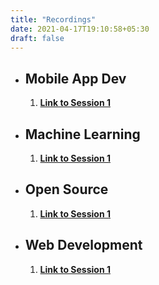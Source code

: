 ```yaml
---
title: "Recordings"
date: 2021-04-17T19:10:58+05:30
draft: false
---
```

- ## Mobile App Dev
    1. **[Link to Session 1](https://drive.google.com/file/d/1kKa0b4Cu-KkAXTFterjJOMrN4neYVDFe/view?usp=sharing)**

- ## Machine Learning
    1. **[Link to Session 1]()**

- ## Open Source
    1. **[Link to Session 1]()**

- ## Web Development
    1. **[Link to Session 1]()**
